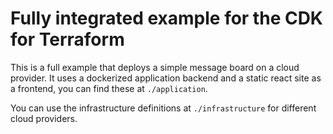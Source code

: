 # Fully integrated example for the CDK for Terraform

This is a full example that deploys a simple message board on a cloud provider.
It uses a dockerized application backend and a static react site as a frontend, you can find these at `./application`.

You can use the infrastructure definitions at `./infrastructure` for different cloud providers.

